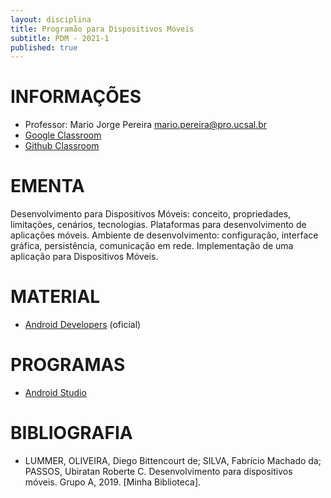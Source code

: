 ```yaml
---
layout: disciplina
title: Programão para Dispositivos Móveis
subtitle: PDM - 2021-1
published: true
---
```


# INFORMAÇÕES

- Professor: Mario Jorge Pereira <mario.pereira@pro.ucsal.br>
- [Google Classroom](https://classroom.google.com/)
- [Github Classroom](https://classroom.github.com/)

# EMENTA
Desenvolvimento para Dispositivos Móveis: conceito, propriedades, limitações, cenários, tecnologias. Plataformas para desenvolvimento de aplicações móveis. Ambiente de desenvolvimento: configuração, interface gráfica, persistência, comunicação em rede. Implementação de uma aplicação para Dispositivos Móveis.

# MATERIAL
- [Android Developers](https://developer.android.com/?hl=pt-br) (oficial)

# PROGRAMAS
- [Android Studio](https://developer.android.com/studio)

# BIBLIOGRAFIA
- LUMMER, OLIVEIRA, Diego Bittencourt de; SILVA, Fabrício Machado da; PASSOS, Ubiratan Roberte C. Desenvolvimento para dispositivos móveis. Grupo A, 2019. [Minha Biblioteca].

